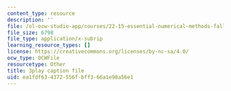 ```yaml
---
content_type: resource
description: ''
file: /ol-ocw-studio-app/courses/22-15-essential-numerical-methods-fall-2014/ea1fdf634372556fbff366a1e98a56e1_LhPZwdhutgU.vtt
file_size: 6798
file_type: application/x-subrip
learning_resource_types: []
license: https://creativecommons.org/licenses/by-nc-sa/4.0/
ocw_type: OCWFile
resourcetype: Other
title: 3play caption file
uid: ea1fdf63-4372-556f-bff3-66a1e98a56e1
---
```

